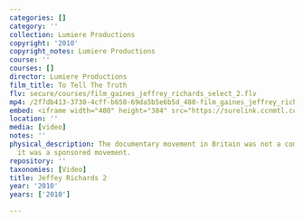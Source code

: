 ```yaml
---
categories: []
category: ''
collection: Lumiere Productions
copyright: '2010'
copyright_notes: Lumiere Productions
course: ''
courses: []
director: Lumiere Productions
film_title: To Tell The Truth
flv: secure/courses/film_gaines_jeffrey_richards_select_2.flv
mp4: /2f7db413-3730-4cff-b650-69da5b5e6b5d_480-film_gaines_jeffrey_richards_select_2.mp4
embed: <iframe width="480" height="384" src="https://surelink.ccnmtl.columbia.edu/video/?player=mp4_secure_stream&file=/2f7db413-3730-4cff-b650-69da5b5e6b5d_480-film_gaines_jeffrey_richards_select_2.mp4&width=480&height=360&poster=https://d369ay3g98xik5.cloudfront.net/thumbs/2016/11/17/2f7db413-3730-4cff-b650-69da5b5e6b5d-00002.jpg&authtype=wind"></iframe>
location: ''
media: [video]
notes: ''
physical_description: The documentary movement in Britain was not a commercial movement,
  it was a sponsored movement.
repository: ''
taxonomies: [Video]
title: Jeffey Richards 2
year: '2010'
years: ['2010']

---
```

